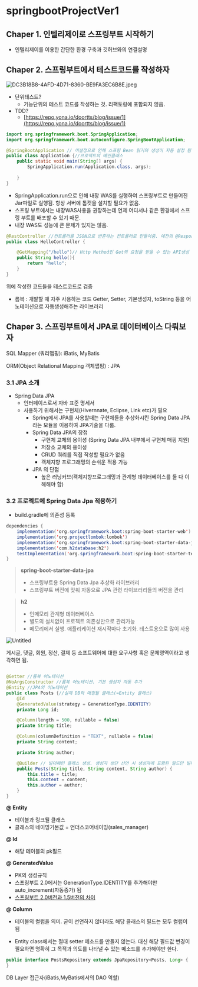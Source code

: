 # springbootProjectVer1
## Chaper 1. 인텔리제이로 스프링부트 시작하기

- 인텔리제이를 이용한 간단한 환경 구축과 깃허브와의 연결설명

## Chaper 2. 스프링부트에서 테스트코드를 작성하자

![DC3B18B8-4AFD-4D71-8360-BE9FA3EC6B8E.jpeg](https://s3-us-west-2.amazonaws.com/secure.notion-static.com/c72285cf-0fd3-43c9-b7a0-eb718affd754/DC3B18B8-4AFD-4D71-8360-BE9FA3EC6B8E.jpeg)

- 단위테스트?
    - 기능단위의 테스트 코드를 작성하는 것. 리팩토링에 포함되지 않음.
- TDD?
    - [https://repo.yona.io/doortts/blog/issue/1](https://repo.yona.io/doortts/blog/issue/1)

```java
import org.springframework.boot.SpringApplication;
import org.springframework.boot.autoconfigure.SpringBootApplication;

@SpringBootApplication // 이설정으로 인해 스프링 Bean 읽기와 생성이 자동 설정 됨.
public class Application {//프로젝트의 메인클래스
    public static void main(String[] args) {
        SpringApplication.run(Application.class, args);
       
    }
}
```

- SpringApplication.run으로 인해 내장 WAS를 실행하여 스프링부트로 만들어진 Jar파일로 실행됨. 항상 서버에 톰캣을 설치할 필요가 없음.
- 스프링 부트에서는 내장WAS사용을 권장하는데 언제 어디서나 같은 환경에서 스프링 부트를 배포할 수 있기  때문.
- 내장 WAS도 성능에 큰 문제가 있지는 않음.

```java
@RestController //컨트롤러를 JSON으로 반혼하는 컨트롤러로 만들어줌. 예전의 @ResponseBody역할
public class HelloController {

    @GetMapping("/hello")// Http Method인 Get의 요청을 받을 수 있는 API생성 예전의 @RequestMapping
    public String hello(){
        return "hello";
    }
}
```

위에 작성한 코드들을 테스트코드로 검증

- 롬복 : 개발할 때 자주 사용하는 코드 Getter, Setter, 기본생성자, toString 등을 어노테이션으로 자동생성해주는 라이브러리

## Chaper 3. 스프링부트에서 JPA로 데이터베이스 다뤄보자

SQL Mapper (쿼리맵핑): iBatis, MyBatis 

ORM(Object Relational Mapping 객체맵핑) : JPA 

### 3.1 JPA 소개

- Spring Data JPA
    - 인터페이스로서 자바 표준 명세서
    - 사용하기 위해서는 구현체(Hivernnate, Eclipse, Link etc)가 필요
        - Spring에서 JPA를 사용할때는 구현체들을 추상화시킨 Spring Data JPA 라는 모듈을 이용하여 JPA기술을 다룸.
        - Spring Data JPA의 장점
            - 구현체 교체의 용이성 (Spring Data JPA 내부에서 구현체 매핑 지원)
            - 저장소 교체의 용이성
            - CRUD 쿼리를 직접 작성할 필요가 없음
            - 객체지향 프로그래밍의 손쉬운 적용 가능
        - JPA 의 단점
            - 높은 러닝커브(객체지향프로그래밍과 관계형 데이터베이스를 둘 다 이해해야 함)

### 3.2 프로젝트에 Spring Data Jpa 적용하기

- build.gradle에 의존성 등록

```java
dependencies {
    implementation('org.springframework.boot:spring-boot-starter-web')
    implementation('org.projectlombok:lombok')
    implementation('org.springframework.boot:spring-boot-starter-data-jpa')
    implementation('com.h2database:h2') 
    testImplementation('org.springframework.boot:spring-boot-starter-test')
}
```

> **spring-boot-starter-data-jpa**
> 
> - 스프링부트용 Spring Data Jpa 추상화 라이브러리
> - 스프링부트 버전에 맞춰 자동으로 JPA 관련 라이브러리들의 버전을 관리

> **h2**
> 
> - 인메모리 관계형 데이터베이스
> - 별도의 설치없이 프로젝트 의존성만으로 관리가능
> - 메모리에서 실행. 애플리케이션 재시작마다 초기화. 테스트용으로 많이 사용

![Untitled](https://s3-us-west-2.amazonaws.com/secure.notion-static.com/263fccef-ccf3-4ba2-a0eb-25233e323f6d/Untitled.png)

게시글, 댓글, 회원, 정산, 결제 등 소프트웨어에 대한 요구사항 혹은 문제영역이라고 생각하면 됨. 

```java

@Getter //롬복 어노테이션
@NoArgsConstructor //롬복 어노테이션. 기본 생성자 자동 추가
@Entity //JPA의 어노테이션
public class Posts {//실제 DB와 매칭될 클래스(=Entity 클래스)
    @Id
    @GeneratedValue(strategy = GenerationType.IDENTITY)
    private Long id;

    @Column(length = 500, nullable = false)
    private String title;

    @Column(columnDefinition = "TEXT", nullable = false)
    private String content;

    private String author;

    @Builder // 빌더패턴 클래스 생성. 생성자 상단 선언 시 생성자에 포함된 필드만 빌더에 포함.
    public Posts(String title, String content, String author) {
        this.title = title;
        this.content = content;
        this.author = author;
    }
}
```

**@ Entity**

- 테이블과 링크될 클래스
- 클래스의 네이밍기본값 = 언더스코어네이밍(sales_manager)

**@ Id**

- 해당 테이블의 pk필드

**@ GeneratedValue**

- PK의 생성규칙
- 스프링부트 2.0에서는 GenerationType.IDENTITY를 추가해야만 auto_increment(자동증가) 됨
- [스프링부트 2.0버전과 1.5버전의 차이](https://jojoldu.tistory.com/295)

**@ Column**

- 테이블의 컬럼을 의미. 굳이 선언하지 않더라도 해당 클래스의 필드는 모두 컬럼이 됨

- Entity class에서는 절대 setter 메소드를 만들지 않는다. 대신 해당 필드값 변경이 필요하면 명확히 그 목적과 의도를 나타낼 수 있는 메소드를 추가해야만 한다.

```java
public interface PostsRepository extends JpaRepository<Posts, Long> {
}
```

DB Layer 접근자(iBatis,MyBatis에서의 DAO 역할)
